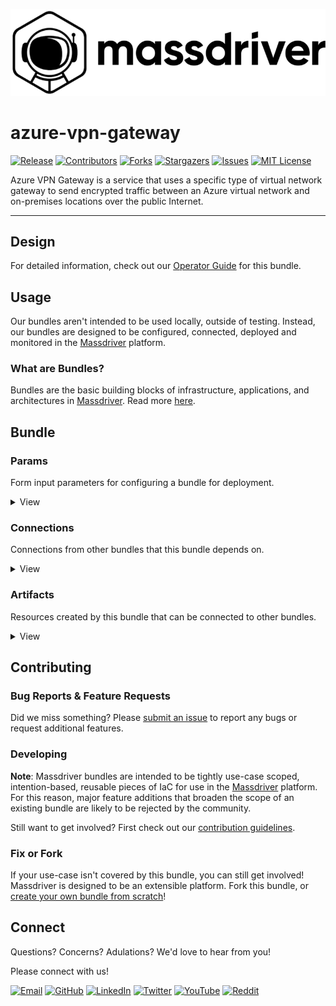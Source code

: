 [![Massdriver][logo]][website]

# azure-vpn-gateway

[![Release][release_shield]][release_url]
[![Contributors][contributors_shield]][contributors_url]
[![Forks][forks_shield]][forks_url]
[![Stargazers][stars_shield]][stars_url]
[![Issues][issues_shield]][issues_url]
[![MIT License][license_shield]][license_url]


Azure VPN Gateway is a service that uses a specific type of virtual network gateway to send encrypted traffic between an Azure virtual network and on-premises locations over the public Internet.


---

## Design

For detailed information, check out our [Operator Guide](operator.md) for this bundle.

## Usage

Our bundles aren't intended to be used locally, outside of testing. Instead, our bundles are designed to be configured, connected, deployed and monitored in the [Massdriver][website] platform.

### What are Bundles?

Bundles are the basic building blocks of infrastructure, applications, and architectures in [Massdriver][website]. Read more [here](https://docs.massdriver.cloud/concepts/bundles).

## Bundle

### Params

Form input parameters for configuring a bundle for deployment.

<details>
<summary>View</summary>

<!-- PARAMS:START -->

**Params coming soon**

<!-- PARAMS:END -->

</details>

### Connections

Connections from other bundles that this bundle depends on.

<details>
<summary>View</summary>

<!-- CONNECTIONS:START -->

**Connections coming soon**

<!-- CONNECTIONS:END -->

</details>

### Artifacts

Resources created by this bundle that can be connected to other bundles.

<details>
<summary>View</summary>

<!-- ARTIFACTS:START -->

**Artifacts coming soon**

<!-- ARTIFACTS:END -->

</details>

## Contributing

<!-- CONTRIBUTING:START -->

### Bug Reports & Feature Requests

Did we miss something? Please [submit an issue](https://github.com/massdriver-cloud/azure-vpn-gateway/issues) to report any bugs or request additional features.

### Developing

**Note**: Massdriver bundles are intended to be tightly use-case scoped, intention-based, reusable pieces of IaC for use in the [Massdriver][website] platform. For this reason, major feature additions that broaden the scope of an existing bundle are likely to be rejected by the community.

Still want to get involved? First check out our [contribution guidelines](https://docs.massdriver.cloud/bundles/contributing).

### Fix or Fork

If your use-case isn't covered by this bundle, you can still get involved! Massdriver is designed to be an extensible platform. Fork this bundle, or [create your own bundle from scratch](https://docs.massdriver.cloud/bundles/development)!

<!-- CONTRIBUTING:END -->

## Connect

<!-- CONNECT:START -->

Questions? Concerns? Adulations? We'd love to hear from you!

Please connect with us!

[![Email][email_shield]][email_url]
[![GitHub][github_shield]][github_url]
[![LinkedIn][linkedin_shield]][linkedin_url]
[![Twitter][twitter_shield]][twitter_url]
[![YouTube][youtube_shield]][youtube_url]
[![Reddit][reddit_shield]][reddit_url]

<!-- markdownlint-disable -->

[logo]: https://raw.githubusercontent.com/massdriver-cloud/docs/main/static/img/logo-with-logotype-horizontal-400x110.svg
[docs]: https://docs.massdriver.cloud/?utm_source=github&utm_medium=readme&utm_campaign=azure-vpn-gateway&utm_content=docs
[website]: https://www.massdriver.cloud/?utm_source=github&utm_medium=readme&utm_campaign=azure-vpn-gateway&utm_content=website
[github]: https://github.com/massdriver-cloud?utm_source=github&utm_medium=readme&utm_campaign=azure-vpn-gateway&utm_content=github
[slack]: https://massdriverworkspace.slack.com/?utm_source=github&utm_medium=readme&utm_campaign=azure-vpn-gateway&utm_content=slack
[linkedin]: https://www.linkedin.com/company/massdriver/?utm_source=github&utm_medium=readme&utm_campaign=azure-vpn-gateway&utm_content=linkedin



[contributors_shield]: https://img.shields.io/github/contributors/massdriver-cloud/azure-vpn-gateway.svg?style=for-the-badge
[contributors_url]: https://github.com/massdriver-cloud/azure-vpn-gateway/graphs/contributors
[forks_shield]: https://img.shields.io/github/forks/massdriver-cloud/azure-vpn-gateway.svg?style=for-the-badge
[forks_url]: https://github.com/massdriver-cloud/azure-vpn-gateway/network/members
[stars_shield]: https://img.shields.io/github/stars/massdriver-cloud/azure-vpn-gateway.svg?style=for-the-badge
[stars_url]: https://github.com/massdriver-cloud/azure-vpn-gateway/stargazers
[issues_shield]: https://img.shields.io/github/issues/massdriver-cloud/azure-vpn-gateway.svg?style=for-the-badge
[issues_url]: https://github.com/massdriver-cloud/azure-vpn-gateway/issues
[release_url]: https://github.com/massdriver-cloud/azure-vpn-gateway/releases/latest
[release_shield]: https://img.shields.io/github/release/massdriver-cloud/azure-vpn-gateway.svg?style=for-the-badge
[license_shield]: https://img.shields.io/github/license/massdriver-cloud/azure-vpn-gateway.svg?style=for-the-badge
[license_url]: https://github.com/massdriver-cloud/azure-vpn-gateway/blob/main/LICENSE


[email_url]: mailto:support@massdriver.cloud
[email_shield]: https://img.shields.io/badge/email-Massdriver-black.svg?style=for-the-badge&logo=mail.ru&color=000000
[github_url]: mailto:support@massdriver.cloud
[github_shield]: https://img.shields.io/badge/follow-Github-black.svg?style=for-the-badge&logo=github&color=181717
[linkedin_url]: https://linkedin.com/in/massdriver-cloud
[linkedin_shield]: https://img.shields.io/badge/follow-LinkedIn-black.svg?style=for-the-badge&logo=linkedin&color=0A66C2
[twitter_url]: https://twitter.com/massdriver?utm_source=github&utm_medium=readme&utm_campaign=azure-vpn-gateway&utm_content=twitter
[twitter_shield]: https://img.shields.io/badge/follow-Twitter-black.svg?style=for-the-badge&logo=twitter&color=1DA1F2
[discourse_url]: https://community.massdriver.cloud?utm_source=github&utm_medium=readme&utm_campaign=azure-vpn-gateway&utm_content=discourse
[discourse_shield]: https://img.shields.io/badge/join-Discourse-black.svg?style=for-the-badge&logo=discourse&color=000000
[youtube_url]: https://www.youtube.com/channel/UCfj8P7MJcdlem2DJpvymtaQ
[youtube_shield]: https://img.shields.io/badge/subscribe-Youtube-black.svg?style=for-the-badge&logo=youtube&color=FF0000
[reddit_url]: https://www.reddit.com/r/massdriver
[reddit_shield]: https://img.shields.io/badge/subscribe-Reddit-black.svg?style=for-the-badge&logo=reddit&color=FF4500

<!-- markdownlint-restore -->

<!-- CONNECT:END -->
